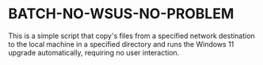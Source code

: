 # BATCH-NO-WSUS-NO-PROBLEM
This is a simple script that copy's files from a specified network destination to the local machine in a specified directory and runs the Windows 11 upgrade automatically, requiring no user interaction.
